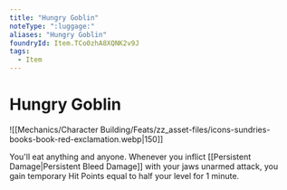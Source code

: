 ```yaml
---
title: "Hungry Goblin"
noteType: ":luggage:"
aliases: "Hungry Goblin"
foundryId: Item.TCo0zhA8XQNK2v9J
tags:
  - Item
---
```


# Hungry Goblin
![[Mechanics/Character Building/Feats/zz_asset-files/icons-sundries-books-book-red-exclamation.webp|150]]

You'll eat anything and anyone. Whenever you inflict [[Persistent Damage|Persistent Bleed Damage]] with your jaws unarmed attack, you gain temporary Hit Points equal to half your level for 1 minute.


